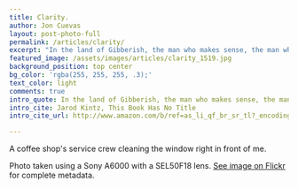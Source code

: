 ```yaml
---
title: Clarity.
author: Jon Cuevas
layout: post-photo-full
permalink: /articles/clarity/
excerpt: "In the land of Gibberish, the man who makes sense, the man who speaks clearly, clearly speaks nonsense."
featured_image: /assets/images/articles/clarity_1519.jpg
background_position: top center
bg_color: 'rgba(255, 255, 255, .3);'
text_color: light
comments: true
intro_quote: In the land of Gibberish, the man who makes sense, the man who speaks clearly, clearly speaks nonsense.
intro_cite: Jarod Kintz, This Book Has No Title
intro_cite_url: http://www.amazon.com/b/ref=as_li_qf_br_sr_tl?_encoding=UTF8&camp=1789&creative=9325&linkCode=ur2&node=6408942011&tag=archdigi-20&linkId=EMF52N7DPVQNGM7P

---
```


A coffee shop's service crew cleaning the window right in front of me.

Photo taken using a Sony A6000 with a SEL50F18 lens. [See image on Flickr][1] for complete metadata.


[1]: https://www.flickr.com/photos/archondigital/16434682981/